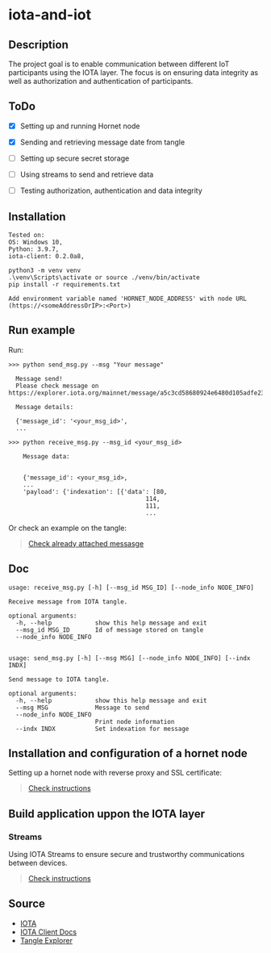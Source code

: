 # iota-and-iot

## Description

The project goal is  to enable communication between different IoT participants using the IOTA layer. 
The focus is on ensuring data integrity as well as authorization and authentication of participants. 

## ToDo

- [x] Setting up and running Hornet node
- [x] Sending and retrieving message date from tangle
- [ ] Setting up secure secret storage
- [ ] Using streams to send and retrieve data
- [ ] Testing authorization, authentication and data integrity


## Installation

```
Tested on:
OS: Windows 10, 
Python: 3.9.7, 
iota-client: 0.2.0a8,
```


```
python3 -m venv venv
.\venv\Scripts\activate or source ./venv/bin/activate
pip install -r requirements.txt

Add environment variable named 'HORNET_NODE_ADDRESS' with node URL (https://<someAddressOrIP>:<Port>)
```
## Run example

Run:
```
>>> python send_msg.py --msg "Your message" 

  Message send!
  Please check message on https://explorer.iota.org/mainnet/message/a5c3cd58680924e6480d105adfe23a23a00b735dba37b003020bad25e1825dc7

  Message details:

  {'message_id': '<your_msg_id>',
  ...

>>> python receive_msg.py --msg_id <your_msg_id> 

    Message data:


    {'message_id': <your_msg_id>,
    ...
    'payload': {'indexation': [{'data': [80,
                                      114,
                                      111,
                                      ...
```

Or check an example on the tangle:

>[Check already attached messasge](https://explorer.iota.org/mainnet/message/497c1b68e5480d07819bbd9c989c8d245fa748667a89fdf7dac884741f493326)

## Doc

```
usage: receive_msg.py [-h] [--msg_id MSG_ID] [--node_info NODE_INFO]

Receive message from IOTA tangle.

optional arguments:
  -h, --help            show this help message and exit
  --msg_id MSG_ID       Id of message stored on tangle
  --node_info NODE_INFO


usage: send_msg.py [-h] [--msg MSG] [--node_info NODE_INFO] [--indx INDX]

Send message to IOTA tangle.

optional arguments:
  -h, --help            show this help message and exit
  --msg MSG             Message to send
  --node_info NODE_INFO
                        Print node information
  --indx INDX           Set indexation for message
```

## Installation and configuration of a hornet node

Setting up a hornet node with reverse proxy and SSL certificate:

 >[Check instructions](hornet-node/)

## Build application uppon the IOTA layer

### Streams

Using IOTA Streams to ensure secure and trustworthy communications between devices.

>[Check instructions](iota-streams/)

## Source

* [IOTA](https://www.iota.org/)
* [IOTA Client Docs](https://wiki.iota.org/iota.rs/libraries/python/examples)
* [Tangle Explorer](https://explorer.iota.org/mainnet/)

